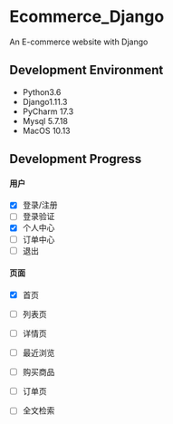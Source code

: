 # Ecommerce_Django
An E-commerce website with Django

## Development Environment
- Python3.6
- Django1.11.3
- PyCharm 17.3
- Mysql  5.7.18
- MacOS 10.13

## Development Progress
#### 用户
- [X] 登录/注册
- [ ] 登录验证
- [X] 个人中心
- [ ] 订单中心
- [ ] 退出
#### 页面
- [X] 首页
- [ ] 列表页
- [ ] 详情页
- [ ] 最近浏览
- [ ] 购买商品
- [ ] 订单页
- [ ] 全文检索



